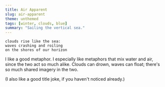 ```yaml
---
title: Air Apparent
slug: air-apparent
theme: unthemed
tags: [winter, clouds, blue]
summary: "Sailing the vertical sea."
---
```


```
clouds rise like the sea:
waves crashing and roiling
on the shores of our horizon
```

I like a good metaphor.
I especially like metaphors that mix water and air, since the two act so much alike.
Clouds can drown, waves can float; there's so much shared imagery in the two.

(I also like a good title joke, if you haven't noticed already.)
